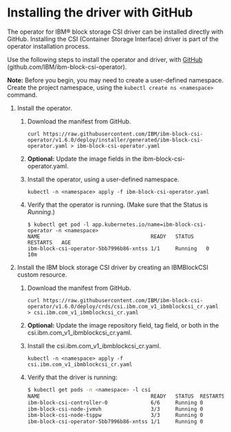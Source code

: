 # Installing the driver with GitHub

The operator for IBM® block storage CSI driver can be installed directly with GitHub. Installing the CSI (Container Storage Interface) driver is part of the operator installation process.

Use the following steps to install the operator and driver, with [GitHub](https://github.com/IBM/ibm-block-csi-operator) (github.com/IBM/ibm-block-csi-operator).

**Note:** Before you begin, you may need to create a user-defined namespace. Create the project namespace, using the `kubectl create ns <namespace>` command.

1.  Install the operator.

    1. Download the manifest from GitHub.

        ```
        curl https://raw.githubusercontent.com/IBM/ibm-block-csi-operator/v1.6.0/deploy/installer/generated/ibm-block-csi-operator.yaml > ibm-block-csi-operator.yaml
        ```

    2.  **Optional:** Update the image fields in the ibm-block-csi-operator.yaml.

    3. Install the operator, using a user-defined namespace.

        ```
        kubectl -n <namespace> apply -f ibm-block-csi-operator.yaml
        ```

    4. Verify that the operator is running. (Make sure that the Status is _Running_.)

        ```screen
        $ kubectl get pod -l app.kubernetes.io/name=ibm-block-csi-operator -n <namespace>
        NAME                                    READY   STATUS    RESTARTS   AGE
        ibm-block-csi-operator-5bb7996b86-xntss 1/1     Running   0          10m
        ```

2.  Install the IBM block storage CSI driver by creating an IBMBlockCSI custom resource.

    1.  Download the manifest from GitHub.

        ```
        curl https://raw.githubusercontent.com/IBM/ibm-block-csi-operator/v1.6.0/deploy/crds/csi.ibm.com_v1_ibmblockcsi_cr.yaml > csi.ibm.com_v1_ibmblockcsi_cr.yaml
        ```

    2.  **Optional:** Update the image repository field, tag field, or both in the csi.ibm.com_v1_ibmblockcsi_cr.yaml.

    3.  Install the csi.ibm.com_v1_ibmblockcsi_cr.yaml.

        ```
        kubectl -n <namespace> apply -f csi.ibm.com_v1_ibmblockcsi_cr.yaml
        ```
    
    4.  Verify that the driver is running:
        ```bash
        $ kubectl get pods -n <namespace> -l csi
        NAME                                    READY   STATUS  RESTARTS AGE
        ibm-block-csi-controller-0              6/6     Running 0        9m36s
        ibm-block-csi-node-jvmvh                3/3     Running 0        9m36s
        ibm-block-csi-node-tsppw                3/3     Running 0        9m36s
        ibm-block-csi-operator-5bb7996b86-xntss 1/1     Running 0        10m
        ```


